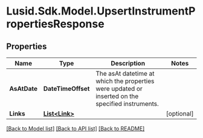 # Lusid.Sdk.Model.UpsertInstrumentPropertiesResponse

## Properties

Name | Type | Description | Notes
------------ | ------------- | ------------- | -------------
**AsAtDate** | **DateTimeOffset** | The asAt datetime at which the properties were updated or inserted on the specified instruments. | 
**Links** | [**List&lt;Link&gt;**](Link.md) |  | [optional] 

[[Back to Model list]](../README.md#documentation-for-models) [[Back to API list]](../README.md#documentation-for-api-endpoints) [[Back to README]](../README.md)

